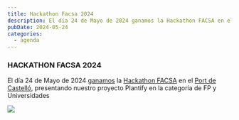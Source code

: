 ```yaml
---
title: Hackathon Facsa 2024
description: El día 24 de Mayo de 2024 ganamos la Hackathon FACSA en el Port de Castelló, presentando nuestro proyecto Plantify en la categoría de FP y Universidades
pubDate: 2024-05-24
categories:
  - agenda
---
```


### HACKATHON FACSA 2024

El día 24 de Mayo de 2024 [ganamos](https://xarxatec.com/nota-de-prensa-hackathon-2024/) la [Hackathon FACSA](https://hackathoncastellon.es/) en el [Port de Castelló](https://www.google.com/maps/place/Varadero+Rice+Club/@39.9734062,0.018731,221m/data=!3m1!1e3!4m6!3m5!1s0x129fffe9d53eee27:0x65073853ca113fd2!8m2!3d39.9741782!4d0.0167705!16s%2Fg%2F11nmjmt4xx?), presentando nuestro proyecto Plantify en la categoría de FP y Universidades

 ![](images/images?q=tbn:ANd9GcSXZsabN1EDoAfv4lSRLwKvQfuXzqHqr5bpag&s)
